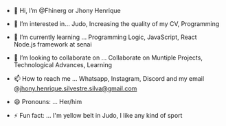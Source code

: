 - 👋 Hi, I’m @Fhinerg or Jhony Henrique
  
- 👀 I’m interested in... Judo, Increasing the quality of my CV, Programming

- 🌱 I’m currently learning ... Programming Logic, JavaScript, React Node.js framework at senai
  
- 💞️ I’m looking to collaborate on ... Collaborate on Muntiple Projects, Technological Advances, Learning
  
- 📫 How to reach me ... Whatsapp, Instagram, Discord and my email @jhony.henrique.silvestre.silva@gmail.com
  
- 😄 Pronouns: ... Her/him
  
- ⚡ Fun fact: ... I'm yellow belt in Judo, I like any kind of sport
<!---
Fhinerg/Fhinerg is a ✨ special ✨ repository because its `README.md` (this file) appears on your GitHub profile.
You can click the Preview link to take a look at your changes.
--->
